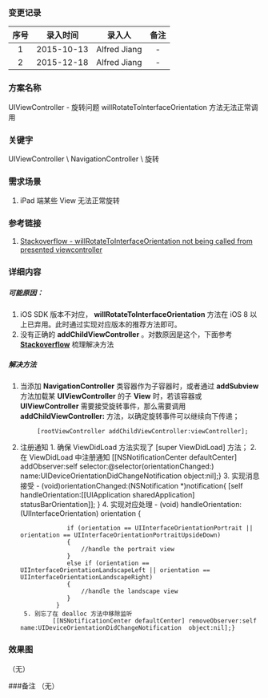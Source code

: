 ### 变更记录

| 序号 | 录入时间 | 录入人 | 备注 |
|:--------:|:--------:|:--------:|:--------:|
| 1 | 2015-10-13 | Alfred Jiang | - |
| 2 | 2015-12-18 | Alfred Jiang | - |

### 方案名称

UIViewController - 旋转问题 willRotateToInterfaceOrientation 方法无法正常调用

### 关键字

UIViewController \ NavigationController \ 旋转

### 需求场景
1. iPad 端某些 View 无法正常旋转

### 参考链接

1. [Stackoverflow - willRotateToInterfaceOrientation not being called from presented viewcontroller](http://stackoverflow.com/questions/14170404/willrotatetointerfaceorientation-not-being-called-from-presented-viewcontroller)

### 详细内容

##### 可能原因：
1. iOS SDK 版本不对应， **willRotateToInterfaceOrientation** 方法在 iOS 8 以上已弃用。此时通过实现对应版本的推荐方法即可。
2. 没有正确的 **addChildViewController** 。对数原因是这个，下面参考 [**Stackoverflow**](http://stackoverflow.com/questions/14170404/willrotatetointerfaceorientation-not-being-called-from-presented-viewcontroller) 梳理解决方法

##### 解决方法
1. 当添加 **NavigationController** 类容器作为子容器时，或者通过 **addSubview** 方法加载某 **UIViewController** 的子 **View** 时，若该容器或 **UIViewController** 需要接受旋转事件，那么需要调用 **addChildViewController:** 方法，以确定旋转事件可以继续向下传递；
```
        [rootViewController addChildViewController:viewController];
```
2. 注册通知
        1. 确保 ViewDidLoad 方法实现了 [super ViewDidLoad] 方法；
        2. 在 ViewDidLoad 中注册通知
                [[NSNotificationCenter defaultCenter] addObserver:self  selector:@selector(orientationChanged:)  name:UIDeviceOrientationDidChangeNotification  object:nil];}
        3. 实现消息接受
                - (void)orientationChanged:(NSNotification *)notification{
                    [self handleOrientation:[[UIApplication sharedApplication] statusBarOrientation]];
                }
        4. 实现对应处理
                 - (void) handleOrientation:(UIInterfaceOrientation) orientation {

                    if (orientation == UIInterfaceOrientationPortrait || orientation == UIInterfaceOrientationPortraitUpsideDown)
                    {
                        //handle the portrait view
                    }
                    else if (orientation == UIInterfaceOrientationLandscapeLeft || orientation == UIInterfaceOrientationLandscapeRight)
                    {
                        //handle the landscape view
                    }
                 }
        5. 别忘了在 dealloc 方法中移除监听
                [[NSNotificationCenter defaultCenter] removeObserver:self  name:UIDeviceOrientationDidChangeNotification  object:nil];}

### 效果图
（无）

###备注
（无）
